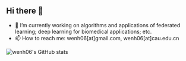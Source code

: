 ## Hi there 👋

- 🔭 I’m currently working on algorithms and applications of federated learning; deep learning for biomedical applications; etc.
- 📫 How to reach me: wenh06[at]gmail.com, wenh06[at]cau.edu.cn

![wenh06's GitHub stats](https://github-readme-stats.vercel.app/api?username=wenh06&show_icons=true&theme=solarized-dark)

<!--
**wenh06/wenh06** is a ✨ _special_ ✨ repository because its `README.md` (this file) appears on your GitHub profile.

Here are some ideas to get you started:

- 🔭 I’m currently working on ...
- 🌱 I’m currently learning ...
- 👯 I’m looking to collaborate on ...
- 🤔 I’m looking for help with ...
- 💬 Ask me about ...
- 📫 How to reach me: ...
- 😄 Pronouns: ...
- ⚡ Fun fact: ...
-->
